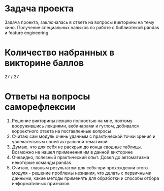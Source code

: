 # Задача проекта

Задача проекта, заключалась в ответе на вопросы викторины на тему кино. Получение специальных навыков по работе с библиотекой pandas и feature engineering

# Количество набранных в викторине баллов

27 / 27 

# Ответы на вопросы саморефлексии

1. Решение викторины лежало полностью на мне, поэтому вооружившись лекциями, вебинарами и гуглом, добивался корректного ответа на поставленные вопросы
2. Считаю сам модуль очень удачным с практической точки зрения и увлекательным своей актуальной тематикой
3. Думаю, что для себя не раскрыл до конца сводные таблицы. Возможно не нашел применения им в данной викторине
4. Очевидно, полезный практический опыт. Довел до автоматизма некоторые команды pandas
5. Считаю, главным результатом для себя при прохождении этого модуля - решение проблемы незнания, что делать с первичными данными, какие методы применять для обработки и способы отбора информативных признаков
